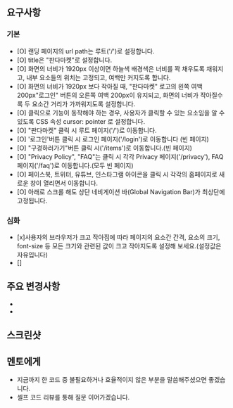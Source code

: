 ## 요구사항

### 기본

- [O] 랜딩 페이지의 url path는 루트('/')로 설정합니다.
- [O] title은 "판다마켓"로 설정합니다.
- [O] 화면의 너비가 1920px 이상이면 하늘색 배경색은 너비를 꽉 채우도록 채워지고, 내부 요소들의 위치는 고정되고, 여백만 커지도록 합니다.
- [O] 화면의 너비가 1920px 보다 작아질 때, "판다마켓" 로고의 왼쪽 여백 200px"로그인" 버튼의 오른쪽 여백 200px이 유지되고, 화면의 너비가 작아질수록 두 요소간 거리가 가까워지도록 설정합니다.
- [O] 클릭으로 기능이 동작해야 하는 경우, 사용자가 클릭할 수 있는 요소임을 알 수 있도록 CSS 속성 cursor: pointer 로 설정합니다.
- [O] "판다마켓" 클릭 시 루트 페이지('/')로 이동합니다.
- [O] '로그인'버튼 클릭 시 로그인 페이지('/login')로 이동합니다 (빈 페이지)
- [O] "구경하러가기"버튼 클릭 시('/items')로 이동합니다.(빈 페이지)
- [O] "Privacy Policy", "FAQ"는 클릭 시 각각 Privacy 페이지('/privacy'), FAQ 페이지('/faq')로 이동합니다.(모두 빈 페이지)
- [O] 페이스북, 트위터, 유튜브, 인스타그램 아이콘을 클릭 시 각각의 홈페이지로 새로운 창이 열리면서 이동합니다.
- [O] 아래로 스크롤 해도 상단 네비게이션 바(Global Navigation Bar)가 최상단에 고정됩니다.

### 심화

- [x]사용자의 브라우저가 크고 작아짐에 따라 페이지의 요소간 간격, 요소의 크기, font-size 등 모든 크기와 관련된 값이 크고 작아지도록 설정해 보세요.(설정값은 자유입니다)
- []

## 주요 변경사항

-
-

## 스크린샷


## 멘토에게

- 지금까지 한 코드 중 불필요하거나 효율적이지 않은 부분을 말씀해주셨으면 좋겠습니다.
- 셀프 코드 리뷰를 통해 질문 이어가겠습니다.
